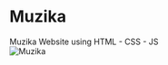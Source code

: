 # Muzika
Muzika Website using HTML - CSS - JS <br />
![Muzika](https://user-images.githubusercontent.com/44030209/171964930-8e4d6d1e-2cca-4246-9cdf-d570c2a753e3.PNG)
